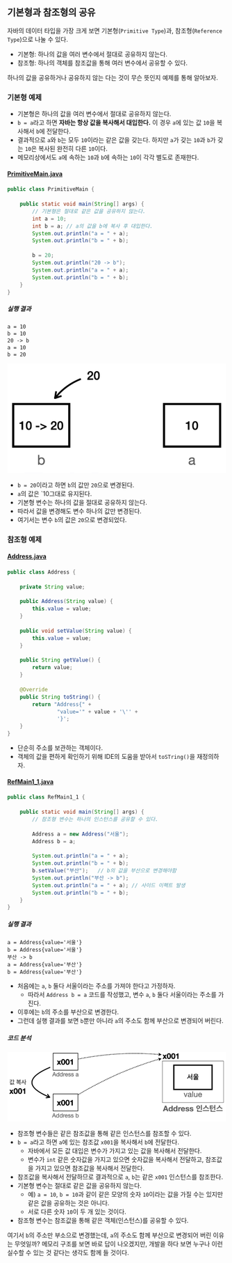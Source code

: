 ## 기본형과 참조형의 공유
자바의 데이터 타입을 가장 크게 보면 기본형(`Primitive Type`)과, 참조형(`Reference Type`)으로 나눌 수 있다.
- 기본형: 하나의 값을 여러 변수에서 절대로 공유하지 않는다.
- 참조형: 하나의 객체를 참조값을 통해 여러 변수에서 공유할 수 있다.

하나의 값을 공유하거나 공유하지 않는 다는 것이 무슨 뜻인지 예제를 통해 알아보자.

### 기본형 예제
- 기본형은 하나의 값을 여러 변수에서 절대로 공유하지 않는다.
- `b = a`라고 하면 **자바는 항상 값을 복사해서 대입한다.** 이 경우 `a`에 있는 값 `10`을 복사해서 `b`에 전달한다.
- 결과적으로 `a`와 `b`는 모두 `10`이라는 같은 값을 갖는다. 하지만 `a`가 갖는 `10`과 `b`가 갖는 `10`은 복사된 완전히 다른 `10`이다.
- 메모리상에서도 `a`에 속하는 `10`과 `b`에 속하는 `10`이 각각 별도로 존재한다.

#### [PrimitiveMain.java](..%2Fsrc%2Flang%2Fimuutable%2Faddress%2FPrimitiveMain.java)
```java
public class PrimitiveMain {

    public static void main(String[] args) {
        // 기본형은 절대로 같은 값을 공유하지 않는다.
        int a = 10;
        int b = a; // a의 값을 b에 복사 후 대입한다.
        System.out.println("a = " + a);
        System.out.println("b = " + b);

        b = 20;
        System.out.println("20 -> b");
        System.out.println("a = " + a);
        System.out.println("b = " + b);
    }
}
```

##### 실행 결과
```text
a = 10
b = 10
20 -> b
a = 10
b = 20
```

![기본형.png](imgs%2F%EA%B8%B0%EB%B3%B8%ED%98%95.png)

- `b = 20`이라고 하면 `b`의 값만 `20`으로 변경된다.
- `a`의 값은 `10그대로 유지된다.
- 기본형 변수는 하나의 값을 절대로 공유하지 않는다.
- 따라서 값을 변경해도 변수 하나의 값만 변경된다.
- 여기서는 변수 `b`의 값은 `20`으로 변경되었다.


### 참조형 예제
#### [Address.java](..%2Fsrc%2Flang%2Fimuutable%2Faddress%2FAddress.java)
```java
public class Address {
    
    private String value;

    public Address(String value) {
        this.value = value;
    }

    public void setValue(String value) {
        this.value = value;
    }

    public String getValue() {
        return value;
    }

    @Override
    public String toString() {
        return "Address{" +
                "value='" + value + '\'' +
                '}';
    }
}
```
- 단순히 주소를 보관하는 객체이다.
- 객체의 값을 편하게 확인하기 위해 IDE의 도움을 받아서 `toSTring()`을 재정의하자.

#### [RefMain1_1.java](..%2Fsrc%2Flang%2Fimuutable%2Faddress%2FRefMain1_1.java)
```java
public class RefMain1_1 {

    public static void main(String[] args) {
        // 참조형 변수는 하나의 인스턴스를 공유할 수 있다.

        Address a = new Address("서울");
        Address b = a;

        System.out.println("a = " + a);
        System.out.println("b = " + b);
        b.setValue("부산");   // b의 값을 부산으로 변경해야함
        System.out.println("부산 -> b");
        System.out.println("a = " + a); // 사이드 이펙트 발생
        System.out.println("b = " + b);
    }
}
```

##### 실행 결과
```text
a = Address{value='서울'}
b = Address{value='서울'}
부산 -> b
a = Address{value='부산'}
b = Address{value='부산'}
```
- 처음에는 `a`, `b` 둘다 서울이라는 주소를 가져야 한다고 가정하자.
  - 따라서 `Address b = a` 코드를 작성했고, 변수 `a`, `b` 둘다 서울이라는 주소를 가진다.
- 이후에는 `b`의 주소를 부산으로 변경한다.
- 그런데 실행 결과를 보면 `b`뿐만 아니라 `a`의 주소도 함께 부산으로 변경되어 버린다.

##### 코드 분석
![참조형.png](imgs%2F%EC%B0%B8%EC%A1%B0%ED%98%95.png)

- 참조형 변수들은 같은 참조값을 통해 같은 인스턴스를 참조할 수 있다.
- `b = a`라고 하면 `a`에 있는 참조값 `x001`을 복사해서 `b`에 전달한다.
  - 자바에서 모든 값 대입은 변수가 가지고 있는 값을 복사해서 전달한다.
  - 변수가 `int` 같은 숫자값을 가지고 있으면 숫자값을 복사해서 전달하고, 참조값을 가지고 있으면 참조값을 복사해서 전달한다.
- 참조값을 복사해서 전달하므로 결과적으로 `a`, `b`는 같은 `x001` 인스턴스를 참조한다.
- 기본형 변수는 절대로 같은 값을 공유하지 않는다.
  - 예) `a = 10`, `b = 10`과 같이 같은 모양의 숫자 `10`이라는 값을 가질 수는 있지만 같은 값을 공유하는 것은 아니다.
  - 서로 다른 숫자 `10`이 두 개 있는 것이다.
- 참조형 변수는 참조값을 통해 같은 객체(인스턴스)를 공유할 수 있다.

여기서 `b`의 주소만 부소으로 변경했는데, `a`의 주소도 함께 부산으로 변경되어 버린 이유는 무엇일까?
메모리 구조를 보면 바로 답이 나오겠지만, 개발을 하다 보면 누구나 이런 실수할 수 있는 것 같다는 생각도 함께 들 것이다.